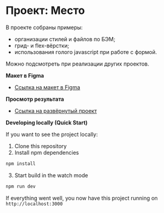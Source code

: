 # Проект: Место

В проекте собраны примеры:
- организации стилей и файлов по БЭМ;
- грид- и flex-вёрстки;
- использования голого javascript при работе с формой.

Можно подсмотреть при реализации других проектов.

**Макет в Figma**

* [Ссылка на макет в Figma](https://www.figma.com/file/2cn9N9jSkmxD84oJik7xL7/JavaScript.-Sprint-4?node-id=0%3A1)

**Просмотр результата**

* [Ссылка на развёрнутый проект](https://mb-mesto.surge.sh/)

**Developing locally (Quick Start)**

If you want to see the project locally:

1. Clone this repository
2. Install npm dependencies

```sh
npm install
```

3. Start build in the watch mode

```sh
npm run dev
```

If everything went well, you now have this project running on
`http://localhost:3000`

